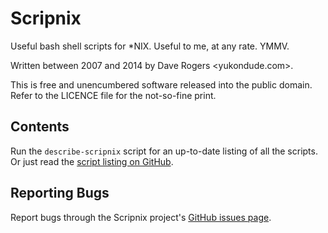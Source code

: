 Scripnix
========

Useful bash shell scripts for *NIX.
Useful to me, at any rate. YMMV.

Written between 2007 and 2014 by Dave Rogers <yukondude.com>.

This is free and unencumbered software released into the public domain.
Refer to the LICENCE file for the not-so-fine print.

Contents
--------

Run the `describe-scripnix` script for an up-to-date listing of all the scripts.
Or just read the
[script listing on GitHub](https://github.com/yukondude/Scripnix/blob/master/SCRIPTS.md).

Reporting Bugs
--------------

Report bugs through the Scripnix project's
[GitHub issues page](https://github.com/yukondude/Scripnix/issues).
